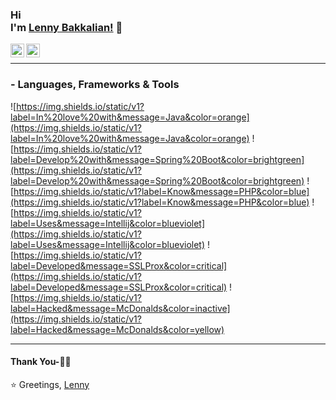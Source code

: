 
### Hi<br/>I'm [Lenny Bakkalian!](https://lenny.bakkalian.de) 👋
<a href="https://twitter.com/lennybakkalian">
  <img align="left" alt="Lenny Bakkalian| Twitter" width="22px" src="https://cdn.jsdelivr.net/npm/simple-icons@v3/icons/twitter.svg" />
</a>
<a href="https://www.instagram.com/lennybakkalian/">
  <img align="left" alt="Lenny Bakkalian | Instagram" width="22px" src="https://cdn.jsdelivr.net/npm/simple-icons@v3/icons/instagram.svg" />
</a>


<br />

*************

### - Languages, Frameworks & Tools
![https://img.shields.io/static/v1?label=In%20love%20with&message=Java&color=orange](https://img.shields.io/static/v1?label=In%20love%20with&message=Java&color=orange) ![https://img.shields.io/static/v1?label=Develop%20with&message=Spring%20Boot&color=brightgreen](https://img.shields.io/static/v1?label=Develop%20with&message=Spring%20Boot&color=brightgreen) ![https://img.shields.io/static/v1?label=Know&message=PHP&color=blue](https://img.shields.io/static/v1?label=Know&message=PHP&color=blue) ![https://img.shields.io/static/v1?label=Uses&message=Intellij&color=blueviolet](https://img.shields.io/static/v1?label=Uses&message=Intellij&color=blueviolet) ![https://img.shields.io/static/v1?label=Developed&message=SSLProx&color=critical](https://img.shields.io/static/v1?label=Developed&message=SSLProx&color=critical) ![https://img.shields.io/static/v1?label=Hacked&message=McDonalds&color=inactive](https://img.shields.io/static/v1?label=Hacked&message=McDonalds&color=yellow)

***********************************

#### Thank You-🙏🏼



⭐️ Greetings, [Lenny](https://github.com/lennybakkalian)
